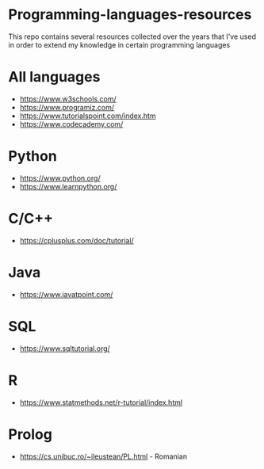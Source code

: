 # Programming-languages-resources

This repo contains several resources collected over the years that I've used in order to extend my knowledge in certain programming languages

# All languages
- https://www.w3schools.com/
- https://www.programiz.com/
- https://www.tutorialspoint.com/index.htm
- https://www.codecademy.com/

# Python
- https://www.python.org/
- https://www.learnpython.org/

# C/C++
- https://cplusplus.com/doc/tutorial/

# Java
- https://www.javatpoint.com/

# SQL
- https://www.sqltutorial.org/

# R
- https://www.statmethods.net/r-tutorial/index.html

# Prolog
- https://cs.unibuc.ro/~ileustean/PL.html - Romanian
